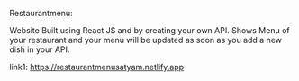 
Restaurantmenu:

 Website Built using React JS and by creating your own API. Shows Menu of your restaurant and your menu will be updated as soon as you add a new dish in your API.
  
  link1:
     https://restaurantmenusatyam.netlify.app
  
 
